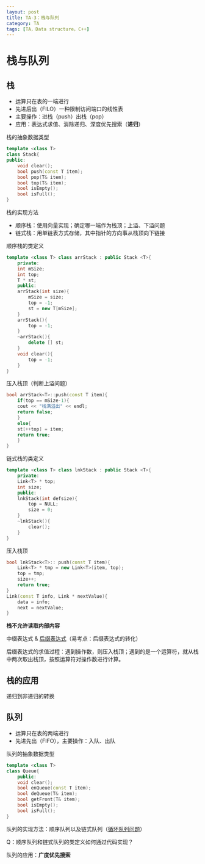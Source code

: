 ```yaml
---
layout: post
title: TA-3：栈与队列
category: TA
tags: [TA，Data structure，C++]
---
```


# 栈与队列

## 栈

- 运算只在表的一端进行
- 先进后出（FILO）一种限制访问端口的线性表
- 主要操作：进栈（push）出栈（pop）
- 应用：表达式求值、消除递归、深度优先搜索（**递归**）

栈的抽象数据类型

```c++
template <class T>
class Stack{
public:
    void clear();
    bool push(const T item);
    bool pop(T& item);
    bool top(T& item);
    bool isEmpty();
    bool isFull();
}
```

栈的实现方法

- 顺序栈：使用向量实现；确定哪一端作为栈顶；上溢、下溢问题
- 链式栈：用单链表方式存储，其中指针的方向事从栈顶向下链接

顺序栈的类定义

```c++
template <class T> class arrStack : public Stack <T>{
    private:
	int mSize;
	int top;
	T * st;
    public:
	arrStack(int size){
	    mSize = size; 
	    top = -1;
	    st = new T[mSize];
	}
	arrStack(){
	    top = -1;
	}
	~arrStack(){
	    delete [] st;
	}
	void clear(){
	    top = -1;
	}
}
```

压入栈顶（判断上溢问题）

```c++
bool arrStack<T>::push(const T item){
    if(top == mSize-1){
	cout << "栈满溢出" << endl;
	return false;
    }
    else{
	st[++top] = item;
	return true;
    }
}
```

链式栈的类定义

```c++
template <class T> class lnkStack : public Stack <T>{
    private:
	Link<T> * top;
	int size;
    public:
	lnkStack(int defsize){
	    top = NULL;
	    size = 0;
	}
	~lnkStack(){
	    clear();
	}
}
```

压入栈顶

```c++
bool lnkStack<T>:: push(const T item){
    Link<T> * tmp = new Link<T>(item, top);
    top = tmp;
    size++;
    return true;
}
Link(const T info, Link * nextValue){
    data = info;
    next = nextValue;
}
```

**栈不允许读取内部内容**

中缀表达式 & [后缀表达式](https://leetcode-cn.com/problems/evaluate-reverse-polish-notation/)（易考点：后缀表达式的转化）

后缀表达式的求值过程：遇到操作数，则压入栈顶；遇到的是一个运算符，就从栈中两次取出栈顶，按照运算符对操作数进行计算。

## 栈的应用

递归到非递归的转换

## 队列

- 运算只在表的两端进行
- 先进先出（FIFO），主要操作：入队、出队

队列的抽象数据类型

```c++
template <class T>
class Queue{
    public:
	void clear();
	bool enQueue(const T item);
	bool deQueue(T& item);
	bool getFront(T& item);
	bool isEmpty();
	bool isFull();
}
```

队列的实现方法：顺序队列以及链式队列（[循环队列问题](https://leetcode-cn.com/problems/design-circular-queue/)）

Q：顺序队列和链式队列的类定义如何通过代码实现？

队列的应用：**广度优先搜索**

